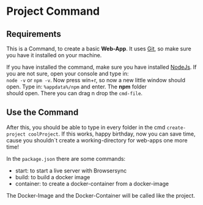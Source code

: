 # Project Command

## Requirements
This is a Command, to create a basic __Web-App__. It uses [Git](https://git-scm.com/), so make sure you have it installed on your machine.

If you have installed the command, make sure you have installed [NodeJs](https://nodejs.org/en/). If you are not sure, open your console and type in:  
```node -v``` or ```npm -v```. Now press win+r, so now a new little window should open. Type in: ```%appdata%/npm``` and enter. The __npm__ folder  
should open. There you can drag n drop the ```cmd-file```.

## Use the Command
After this, you should be able to type in every folder in the cmd ```create-project coolProject```. If this works, happy birthday, now you can save time, cause you shouldn´t
create a working-directory for web-apps one more time!

In the ```package.json``` there are some commands:  
  - start: to start a live server with Browsersync
  - build: to build a docker image
  - container: to create a docker-container from a docker-image
  
The Docker-Image and the Docker-Container will be called like the project.
